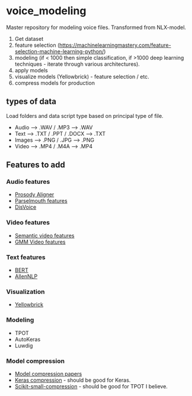 # voice_modeling
Master repository for modeling voice files. Transformed from NLX-model.

1. Get dataset
2. feature selection (https://machinelearningmastery.com/feature-selection-machine-learning-python/) 
3. modeling (if < 1000 then simple classification, if >1000 deep learning techniques - iterate through various architectures).
4. apply models
5. visualize models (Yellowbrick) - feature selection / etc. 
6. compress models for production 

## types of data

Load folders and data script type based on principal type of file.

* Audio --> .WAV / .MP3 --> .WAV 
* Text --> .TXT / .PPT / .DOCX --> .TXT
* Images --> .PNG / .JPG --> .PNG 
* Video --> .MP4 / .M4A --> .MP4 

## Features to add

### Audio features
* [Prosody Aligner](https://github.com/prosodylab/Prosodylab-Aligner)
* [Parselmouth features](https://github.com/drfeinberg/genderless)
* [DisVoice](https://github.com/jcvasquezc/DisVoice)

### Video features 
* [Semantic video features](https://github.com/JunweiLiang/Semantic_Features)
* [GMM Video features](https://github.com/jonasrothfuss/videofeatures)

### Text features 
* [BERT](https://github.com/huggingface/pytorch-pretrained-BERT)
* [AllenNLP](https://github.com/allenai/allennlp)

### Visualization
* [Yellowbrick]()

### Modeling 
* TPOT
* AutoKeras
* Luwdig  

### Model compression
* [Model compression papers](https://github.com/sun254/awesome-model-compression-and-acceleration)
* [Keras compression](https://github.com/DwangoMediaVillage/keras_compressor) - should be good for Keras.
* [Scikit-small-compression](https://github.com/stewartpark/scikit-small-ensemble) - should be good for TPOT I believe.
